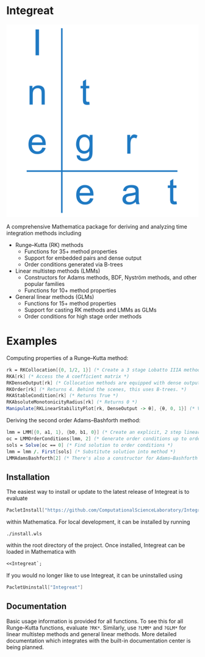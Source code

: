 # Integreat

![Integreat](Logo/logo.svg)

A comprehensive Mathematica package for deriving and analyzing time integration methods including

- Runge–Kutta (RK) methods
  - Functions for 35+ method properties
  - Support for embedded pairs and dense output
  - Order conditions generated via B-trees
- Linear multistep methods (LMMs)
  - Constructors for Adams methods, BDF, Nyström methods, and other popular families
  - Functions for 10+ method properties
- General linear methods (GLMs)
  - Functions for 15+ method properties
  - Support for casting RK methods and LMMs as GLMs
  - Order conditions for high stage order methods

# Examples

Computing properties of a Runge–Kutta method:

```mathematica
rk = RKCollocation[{0, 1/2, 1}] (* Create a 3 stage Lobatto IIIA method *)
RKA[rk] (* Access the A coefficient matrix *)
RKDenseOutput[rk] (* Collocation methods are equipped with dense output *)
RKOrder[rk] (* Returns 4. Behind the scenes, this uses B-trees. *)
RKAStableCondition[rk] (* Returns True *)
RKAbsoluteMonotonicityRadius[rk] (* Returns 0 *)
Manipulate[RKLinearStabilityPlot[rk, DenseOutput -> θ], {θ, 0, 1}] (* View the stability region of the dense output solution for different values of θ *)
```

Deriving the second order Adams–Bashforth method:

```mathematica
lmm = LMM[{0, a1, 1}, {b0, b1, 0}] (* Create an explicit, 2 step linear multistep method *)
oc = LMMOrderConditions[lmm, 2] (* Generate order conditions up to order 2 *)
sols = Solve[oc == 0] (* Find solution to order conditions *)
lmm = lmm /. First[sols] (* Substitute solution into method *)
LMMAdamsBashforth[2] (* There's also a constructor for Adams–Bashforth methods *)
```

## Installation

The easiest way to install or update to the latest release of Integreat is to evaluate

```mathematica
PacletInstall["https://github.com/ComputationalScienceLaboratory/Integreat/releases/latest/download/Integreat.paclet"]
```

within Mathematica. For local development, it can be installed by running

```shell
./install.wls
```

within the root directory of the project. Once installed, Integreat can be loaded in Mathematica with

```mathematica
<<Integreat`;
```

If you would no longer like to use Integreat, it can be uninstalled using

```mathematica
PacletUninstall["Integreat"]
```

## Documentation

Basic usage information is provided for all functions.  To see this for all Runge–Kutta functions, evaluate `?RK*`. Similarly, use `?LMM*` and `?GLM*` for linear multistep methods and general linear methods. More detailed documentation which integrates with the built-in documentation center is being planned.
